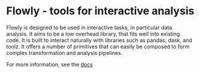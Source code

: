 # Flowly - tools for interactive analysis

Flowly is designed to be used in interactive tasks, in particular data
analysis. It aims to be a low overhead library, that fits well into existing
code. It is built to interact naturally with libraries such as pandas, dask,
and toolz. It offers a number of primitives that can easily be composed to form
complex transformation and analysis pipelines.

For more information, see the [docs](https://py-flowly.readthedocs.io/en/latest/)

